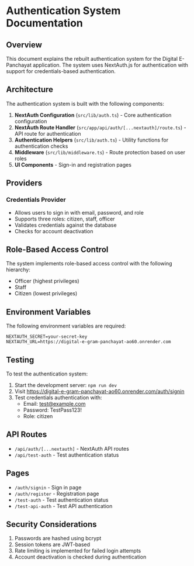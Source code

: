 # Authentication System Documentation

## Overview

This document explains the rebuilt authentication system for the Digital E-Panchayat application. The system uses NextAuth.js for authentication with support for credentials-based authentication.

## Architecture

The authentication system is built with the following components:

1. **NextAuth Configuration** (`src/lib/auth.ts`) - Core authentication configuration
2. **NextAuth Route Handler** (`src/app/api/auth/[...nextauth]/route.ts`) - API route for authentication
3. **Authentication Helpers** (`src/lib/auth.ts`) - Utility functions for authentication checks
4. **Middleware** (`src/lib/middleware.ts`) - Route protection based on user roles
5. **UI Components** - Sign-in and registration pages

## Providers

### Credentials Provider
- Allows users to sign in with email, password, and role
- Supports three roles: citizen, staff, officer
- Validates credentials against the database
- Checks for account deactivation

## Role-Based Access Control

The system implements role-based access control with the following hierarchy:
- Officer (highest privileges)
- Staff 
- Citizen (lowest privileges)

## Environment Variables

The following environment variables are required:

```
NEXTAUTH_SECRET=your-secret-key
NEXTAUTH_URL=https://digital-e-gram-panchayat-ao60.onrender.com
```

## Testing

To test the authentication system:

1. Start the development server: `npm run dev`
2. Visit https://digital-e-gram-panchayat-ao60.onrender.com/auth/signin
3. Test credentials authentication with:
   - Email: test@example.com
   - Password: TestPass123!
   - Role: citizen

## API Routes

- `/api/auth/[...nextauth]` - NextAuth API routes
- `/api/test-auth` - Test authentication status

## Pages

- `/auth/signin` - Sign in page
- `/auth/register` - Registration page
- `/test-auth` - Test authentication status
- `/test-api-auth` - Test API authentication

## Security Considerations

1. Passwords are hashed using bcrypt
2. Session tokens are JWT-based
3. Rate limiting is implemented for failed login attempts
4. Account deactivation is checked during authentication